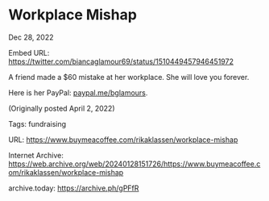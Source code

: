# Workplace Mishap
Dec 28, 2022

Embed URL: https://twitter.com/biancaglamour69/status/1510449457946451972

A friend made a $60 mistake at her workplace. She will love you forever.

Here is her PayPal: [paypal.me/bglamours](https://paypal.me/bglamours).

(Originally posted April 2, 2022)

Tags: fundraising

URL: https://www.buymeacoffee.com/rikaklassen/workplace-mishap

Internet Archive: https://web.archive.org/web/20240128151726/https://www.buymeacoffee.com/rikaklassen/workplace-mishap

archive.today: https://archive.ph/gPFfR
